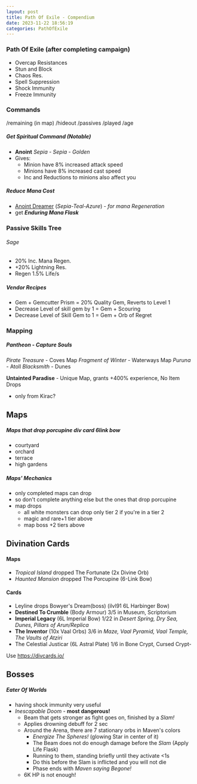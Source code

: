 ```yaml
---
layout: post
title: Path Of Exile - Compendium
date: 2023-11-22 18:56:19
categories: PathOfExile
---
```

### Path Of Exile (after completing campaign)
- Overcap Resistances
- Stun and Block
- Chaos Res.
- Spell Suppression
- Shock Immunity
- Freeze Immunity

### Commands
/remaining (in map)
/hideout
/passives
/played
/age


##### Get Spiritual Command (Notable)
- **Anoint** *Sepia - Sepia - Golden*
- Gives:
	- Minion have 8% increased attack speed
	- Minions have 8% increased cast speed
	- Inc and Reductions to minions also affect you

##### Reduce Mana Cost
- [Anoint Dreamer](https://poedb.tw/us/Dreamer) (*Sepia-Teal-Azure*) - *for mana Regeneration*
- get ***Enduring Mana Flask***

### Passive Skills Tree
###### Sage
- 20% Inc. Mana Regen.
- +20% Lightning Res.
- Regen 1.5% Life/s

##### Vendor Recipes
- Gem + Gemcutter Prism = 20% Quality Gem, Reverts to Level 1
- Decrease Level of skill gem by 1 = Gem + Scouring
- Decrease Level of Skill Gem to 1 = Gem + Orb of Regret

### Mapping
##### Pantheon - Capture Souls
*Pirate Treasure* - Coves Map
*Fragment of Winter* - Waterways Map
*Puruna* - Atoll
*Blacksmith* - Dunes

**Untainted Paradise** - Unique Map, grants +400% experience, No Item Drops
- only from Kirac?

## Maps
##### Maps that drop porcupine div card 6link bow
- courtyard
- orchard
- terrace
- high gardens

##### Maps' Mechanics
- only completed maps can drop
- so don't complete anything else but the ones that drop porcupine 
- map drops
	- all white monsters can drop only tier 2 if you're in a tier 2
	- magic and rare+1 tier above
	- map boss +2 tiers above 

## Divination Cards
#### Maps
- *Tropical Island* dropped The Fortunate (2x Divine Orb)
- *Haunted Mansion* dropped The Porcupine (6-Link Bow)

#### Cards
- Leyline drops Bowyer's Dream(boss) (ilvl91 6L Harbinger Bow)
- **Destined To Crumble** (Body Armour) 3/5 in Museum, Scriptorium
- **Imperial Legacy** (6L Imperial Bow) 1/22 in *Desert Spring, Dry Sea, Dunes, Pillars of Arun/Replica*
- **The Inventor** (10x Vaal Orbs) 3/6 in *Maze, Vaal Pyramid, Vaal Temple, The Vaults of Atziri*
- The Celestial Justicar (6L Astral Plate) 1/6 in Bone Crypt, Cursed Crypt- 

Use https://divcards.io/

## Bosses
##### Eater Of Worlds
- having shock immunity very useful
- *Inescapable Doom* - **most dangerous!**
	- Beam that gets stronger as fight goes on, finished by a *Slam!*
	- Applies drowning debuff for 2 sec
	- Around the Arena, there are 7 stationary orbs in Maven's colors
		- *Energize The Spheres!* (glowing Star in center of it)
		- The Beam does not do enough damage before the *Slam* (Apply Life Flask)
		- Running to them, standing briefly until they activate <1s
		- Do this before the Slam is inflicted and you will not die
		- Phase ends with *Maven saying Begone!*
	- 6K HP is not enough!